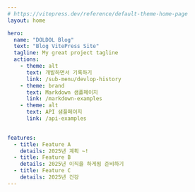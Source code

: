 ```yaml
---
# https://vitepress.dev/reference/default-theme-home-page
layout: home

hero:
  name: "DOLDOL Blog"
  text: "Blog VitePress Site"
  tagline: My great project tagline
  actions:
    - theme: alt
      text: 개발하면서 기록하기
      link: /sub-menu/devlop-history
    - theme: brand
      text: Markdown 샘플페이지
      link: /markdown-examples
    - theme: alt
      text: API 샘플페이지
      link: /api-examples
    

features:
  - title: Feature A
    details: 2025년 계획 ~!
  - title: Feature B
    details: 2025년 이직을 하게됨 준비하기
  - title: Feature C
    details: 2025년 건강
---
```


